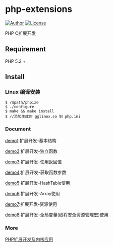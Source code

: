 # php-extensions
[![Author](https://img.shields.io/badge/author-gglinux-green.svg)](http://gglinux.com/)
[![License](https://img.shields.io/badge/license-apache2-blue.svg)](https://github.com/gglinux/php-extensions/blob/master/LICENSE)

PHP C扩展开发

## Requirement
PHP 5.2 +

## Install
### Linux 编译安装
```
$ /$path/phpize
$ ./configure
$ make && make install
$ //添加生成的 gglinux.so 到 php.ini

```
### Document
[demo1](https://github.com/gglinux/php-extensions/blob/master/demo1):扩展开发-基本结构

[demo2](https://github.com/gglinux/php-extensions/blob/master/demo2):扩展开发-独立函数

[demo3](https://github.com/gglinux/php-extensions/blob/master/demo3):扩展开发-使用返回值

[demo4](https://github.com/gglinux/php-extensions/blob/master/demo4):扩展开发-获取函数参数

[demo5](https://github.com/gglinux/php-extensions/blob/master/demo5):扩展开发-HashTable使用

[demo6](https://github.com/gglinux/php-extensions/blob/master/demo6):扩展开发-Array使用

[demo7](https://github.com/gglinux/php-extensions/blob/master/demo7):扩展开发-资源使用

[demo8](https://github.com/gglinux/php-extensions/blob/master/demo8):扩展开发-全局变量(线程安全资源管理宏)使用





### More
[PHP扩展开发及内核应用](http://www.cunmou.com/)
